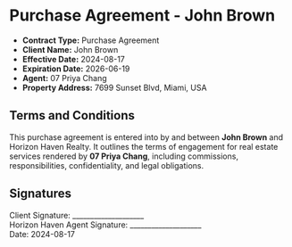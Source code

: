 # Purchase Agreement - John Brown

- **Contract Type:** Purchase Agreement  
- **Client Name:** John Brown  
- **Effective Date:** 2024-08-17  
- **Expiration Date:** 2026-06-19  
- **Agent:** 07 Priya Chang  
- **Property Address:** 7699 Sunset Blvd, Miami, USA  

## Terms and Conditions

This purchase agreement is entered into by and between **John Brown** and Horizon Haven Realty. It outlines the terms of engagement for real estate services rendered by **07 Priya Chang**, including commissions, responsibilities, confidentiality, and legal obligations.

## Signatures

Client Signature: ____________________  
Horizon Haven Agent Signature: ____________________  
Date: 2024-08-17